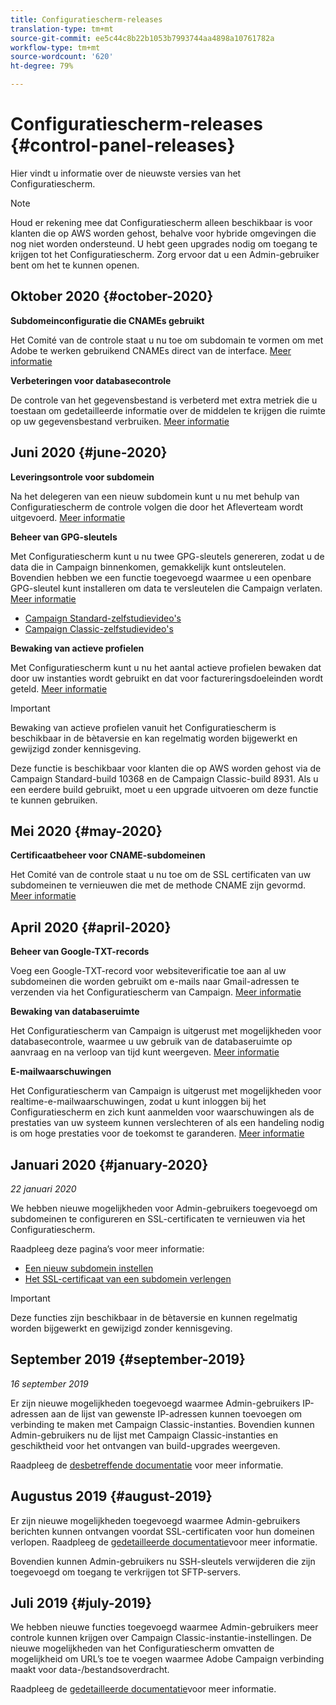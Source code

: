 ```yaml
---
title: Configuratiescherm-releases
translation-type: tm+mt
source-git-commit: ee5c44c8b22b1053b7993744aa4898a10761782a
workflow-type: tm+mt
source-wordcount: '620'
ht-degree: 79%

---
```



# Configuratiescherm-releases {#control-panel-releases}

Hier vindt u informatie over de nieuwste versies van het Configuratiescherm.

>[!NOTE]
>
>Houd er rekening mee dat Configuratiescherm alleen beschikbaar is voor klanten die op AWS worden gehost, behalve voor hybride omgevingen die nog niet worden ondersteund. U hebt geen upgrades nodig om toegang te krijgen tot het Configuratiescherm. Zorg ervoor dat u een Admin-gebruiker bent om het te kunnen openen.

## Oktober 2020 {#october-2020}

**Subdomeinconfiguratie die CNAMEs gebruikt**

Het Comité van de controle staat u nu toe om subdomain te vormen om met Adobe te werken gebruikend CNAMEs direct van de interface. [Meer informatie](subdomains-certificates/using/setting-up-new-subdomain.md)

**Verbeteringen voor databasecontrole**

De controle van het gegevensbestand is verbeterd met extra metriek die u toestaan om gedetailleerde informatie over de middelen te krijgen die ruimte op uw gegevensbestand verbruiken. [Meer informatie](performance-monitoring/using/database-monitoring.md)

## Juni 2020 {#june-2020}

**Leveringsontrole voor subdomein**

Na het delegeren van een nieuw subdomein kunt u nu met behulp van Configuratiescherm de controle volgen die door het Afleverteam wordt uitgevoerd. [Meer informatie](subdomains-certificates/using/setting-up-new-subdomain.md)

**Beheer van GPG-sleutels**

Met Configuratiescherm kunt u nu twee GPG-sleutels genereren, zodat u de data die in Campaign binnenkomen, gemakkelijk kunt ontsleutelen. Bovendien hebben we een functie toegevoegd waarmee u een openbare GPG-sleutel kunt installeren om data te versleutelen die Campaign verlaten. [Meer informatie](instances-settings/using/gpg-keys-management.md)
* [Campaign Standard-zelfstudievideo&#39;s](https://docs.adobe.com/content/help/en/campaign-standard-learn/tutorials/administrating/control-panel/gpg-key-management/gpg-key-management-overview.html)
* [Campaign Classic-zelfstudievideo&#39;s](https://docs.adobe.com/content/help/en/campaign-classic-learn/tutorials/administrating/control-panel-acc/gpg-key-management/gpg-key-management-overview.html)

**Bewaking van actieve profielen**

Met Configuratiescherm kunt u nu het aantal actieve profielen bewaken dat door uw instanties wordt gebruikt en dat voor factureringsdoeleinden wordt geteld. [Meer informatie](performance-monitoring/using/active-profiles-monitoring.md)

>[!IMPORTANT]
>
>Bewaking van actieve profielen vanuit het Configuratiescherm is beschikbaar in de bètaversie en kan regelmatig worden bijgewerkt en gewijzigd zonder kennisgeving.
>
>Deze functie is beschikbaar voor klanten die op AWS worden gehost via de Campaign Standard-build 10368 en de Campaign Classic-build 8931. Als u een eerdere build gebruikt, moet u een upgrade uitvoeren om deze functie te kunnen gebruiken.

## Mei 2020 {#may-2020}

**Certificaatbeheer voor CNAME-subdomeinen**

Het Comité van de controle staat u nu toe om de SSL certificaten van uw subdomeinen te vernieuwen die met de methode CNAME zijn gevormd. [Meer informatie](subdomains-certificates/using/renewing-subdomain-certificate.md)

## April 2020 {#april-2020}

**Beheer van Google-TXT-records**

Voeg een Google-TXT-record voor websiteverificatie toe aan al uw subdomeinen die worden gebruikt om e-mails naar Gmail-adressen te verzenden via het Configuratiescherm van Campaign. [Meer informatie](subdomains-certificates/using/managing-txt-records.md)

**Bewaking van databaseruimte**

Het Configuratiescherm van Campaign is uitgerust met mogelijkheden voor databasecontrole, waarmee u uw gebruik van de databaseruimte op aanvraag en na verloop van tijd kunt weergeven. [Meer informatie](performance-monitoring/using/database-monitoring.md)

**E-mailwaarschuwingen**

Het Configuratiescherm van Campaign is uitgerust met mogelijkheden voor realtime-e-mailwaarschuwingen, zodat u kunt inloggen bij het Configuratiescherm en zich kunt aanmelden voor waarschuwingen als de prestaties van uw systeem kunnen verslechteren of als een handeling nodig is om hoge prestaties voor de toekomst te garanderen. [Meer informatie](performance-monitoring/using/email-alerting.md)

## Januari 2020 {#january-2020}

*22 januari 2020*

We hebben nieuwe mogelijkheden voor Admin-gebruikers toegevoegd om subdomeinen te configureren en SSL-certificaten te vernieuwen via het Configuratiescherm.

Raadpleeg deze pagina’s voor meer informatie:
* [Een nieuw subdomein instellen](subdomains-certificates/using/setting-up-new-subdomain.md)
* [Het SSL-certificaat van een subdomein verlengen](subdomains-certificates/using/renewing-subdomain-certificate.md)

>[!IMPORTANT]
>
>Deze functies zijn beschikbaar in de bètaversie en kunnen regelmatig worden bijgewerkt en gewijzigd zonder kennisgeving.

## September 2019 {#september-2019}

*16 september 2019*

Er zijn nieuwe mogelijkheden toegevoegd waarmee Admin-gebruikers IP-adressen aan de lijst van gewenste IP-adressen kunnen toevoegen om verbinding te maken met Campaign Classic-instanties.
Bovendien kunnen Admin-gebruikers nu de lijst met Campaign Classic-instanties en geschiktheid voor het ontvangen van build-upgrades weergeven.

Raadpleeg de [desbetreffende documentatie](instances-settings/using/ip-allow-listing-instance-access.md) voor meer informatie.

## Augustus 2019 {#august-2019}

Er zijn nieuwe mogelijkheden toegevoegd waarmee Admin-gebruikers berichten kunnen ontvangen voordat SSL-certificaten voor hun domeinen verlopen. Raadpleeg de [gedetailleerde documentatie](subdomains-certificates/using/monitoring-ssl-certificates.md)voor meer informatie.

Bovendien kunnen Admin-gebruikers nu SSH-sleutels verwijderen die zijn toegevoegd om toegang te verkrijgen tot SFTP-servers.

## Juli 2019 {#july-2019}

We hebben nieuwe functies toegevoegd waarmee Admin-gebruikers meer controle kunnen krijgen over Campaign Classic-instantie-instellingen. De nieuwe mogelijkheden van het Configuratiescherm omvatten de mogelijkheid om URL’s toe te voegen waarmee Adobe Campaign verbinding maakt voor data-/bestandsoverdracht.

Raadpleeg de [gedetailleerde documentatie](instances-settings/using/url-permissions.md)voor meer informatie.
